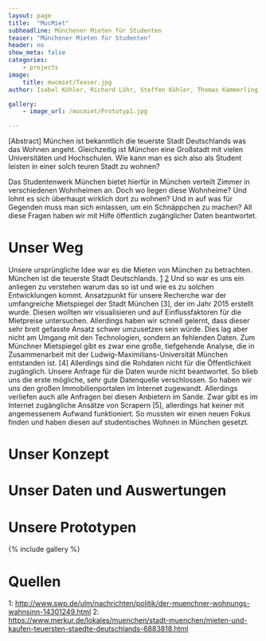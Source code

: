 ```yaml
---
layout: page
title:  "MucMiet"
subheadline: Münchener Mieten für Studenten
teaser: "Münchener Mieten für Studenten"
header: no
show_meta: false
categories:
    - projects
image:
    title: mucmiet/Teaser.jpg
author: Isabel Köhler, Richard Löhr, Steffen Köhler, Thomas Kämmerling

gallery:
    - image_url: /mucmiet/Prototyp1.jpg

---
```


[Abstract] München ist bekanntlich die teuerste Stadt Deutschlands was das Wohnen angeht. Gleichzeitig ist München eine Großstadt mit vielen Universitäten und Hochschulen. Wie kann man es sich also als Student leisten in einer solch teuren Stadt zu wohnen?

Das Studentenwerk München bietet hierfür in München verteilt Zimmer in verschiedenen Wohnheimen an. Doch wo liegen diese Wohnheime? Und lohnt es sich überhaupt wirklich dort zu wohnen? Und in auf was für Gegenden muss man sich einlassen, um ein Schnäppchen zu machen?
All diese Fragen haben wir mit Hilfe öffentlich zugänglicher Daten beantwortet.

# Unser Weg

Unsere ursprüngliche Idee war es die Mieten von München zu betrachten. München ist die teuerste Stadt Deutschlands. [1](http://www.swp.de/ulm/nachrichten/politik/der-muenchner-wohnungs-wahnsinn-14301249.html) [2](https://www.merkur.de/lokales/muenchen/stadt-muenchen/mieten-und-kaufen-teuersten-staedte-deutschlands-6883818.html) Und so war es uns ein anliegen zu verstehen warum das so ist und wie es zu solchen Entwicklungen kommt.
Ansatzpunkt für unsere Recherche war der umfangreiche Mietspiegel der Stadt München [3], der im Jahr 2015 erstellt wurde. Diesen wollten wir visualisieren und auf Einflussfaktoren für die Mietpreise untersuchen.
Allerdings haben wir schnell gelernt, dass dieser sehr breit gefasste Ansatz schwer umzusetzen sein würde. Dies lag aber nicht am Umgang mit den Technologien, sondern an fehlenden Daten. Zum Münchner Mietspiegel gibt es zwar eine große, tiefgehende Analyse, die in Zusammenarbeit mit der Ludwig-Maximilians-Universität München entstanden ist. [4] Allerdings sind die Rohdaten nicht für die Öffentlichkeit zugänglich. Unsere Anfrage für die Daten wurde nicht beantwortet. So blieb uns die erste mögliche, sehr gute Datenquelle verschlossen.
So haben wir uns den großen Immobilienportalen im Internet zugewandt. Allerdings verliefen auch alle Anfragen bei diesen Anbietern im Sande. Zwar gibt es im Internet zugängliche Ansätze von Scrapern [5], allerdings hat keiner mit angemessenem Aufwand funktioniert. So mussten wir einen neuen Fokus finden und haben diesen auf studentisches Wohnen in München gesetzt.

# Unser Konzept

# Unser Daten und Auswertungen

# Unsere Prototypen

{% include gallery %}

# Quellen

1: http://www.swp.de/ulm/nachrichten/politik/der-muenchner-wohnungs-wahnsinn-14301249.html
2: https://www.merkur.de/lokales/muenchen/stadt-muenchen/mieten-und-kaufen-teuersten-staedte-deutschlands-6883818.html
